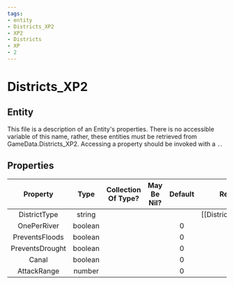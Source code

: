```yaml
---
tags:
- entity
- Districts_XP2
- XP2
- Districts
- XP
- 2
---
```

# Districts_XP2
## Entity
This file is a description of an Entity's properties. There is no accessible variable of this name, rather, these entities must be retrieved from GameData.Districts_XP2. Accessing a property should be invoked with a `.`.
## Properties
|	Property	|	Type	|	Collection Of Type?	|	May Be Nil?	|	Default	|	References	|	Key	|	Notes	|
|	:-:	|	:-:	|	:-:	|	:-:	|	:-:	|	:-:	|	:-:	|	-:	|
|	DistrictType	|	string	|		|		|		|	[[District]].DistrictType	|	✓	|	|
|	OnePerRiver	|	boolean	|		|		|	0	|		|		|	|
|	PreventsFloods	|	boolean	|		|		|	0	|		|		|	|
|	PreventsDrought	|	boolean	|		|		|	0	|		|		|	|
|	Canal	|	boolean	|		|		|	0	|		|		|	|
|	AttackRange	|	number	|		|		|	0	|		|		|	|
